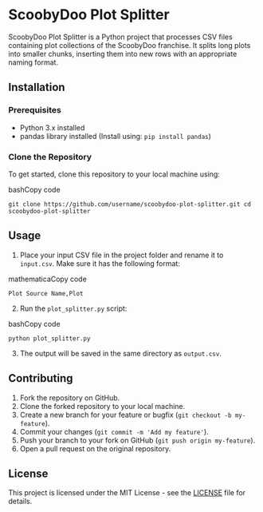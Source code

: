 
# ScoobyDoo Plot Splitter

ScoobyDoo Plot Splitter is a Python project that processes CSV files containing plot collections of the ScoobyDoo franchise. It splits long plots into smaller chunks, inserting them into new rows with an appropriate naming format.

## Installation

### Prerequisites

-   Python 3.x installed
-   pandas library installed (Install using: `pip install pandas`)

### Clone the Repository

To get started, clone this repository to your local machine using:

bashCopy code

`git clone https://github.com/username/scoobydoo-plot-splitter.git
cd scoobydoo-plot-splitter` 

## Usage

1.  Place your input CSV file in the project folder and rename it to `input.csv`. Make sure it has the following format:

mathematicaCopy code

`Plot Source Name,Plot` 

2.  Run the `plot_splitter.py` script:

bashCopy code

`python plot_splitter.py` 

3.  The output will be saved in the same directory as `output.csv`.

## Contributing

1.  Fork the repository on GitHub.
2.  Clone the forked repository to your local machine.
3.  Create a new branch for your feature or bugfix (`git checkout -b my-feature`).
4.  Commit your changes (`git commit -m 'Add my feature'`).
5.  Push your branch to your fork on GitHub (`git push origin my-feature`).
6.  Open a pull request on the original repository.

## License

This project is licensed under the MIT License - see the [LICENSE](https://chat.openai.com/LICENSE) file for details.
